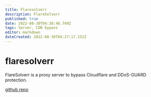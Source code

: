 ```yaml
---
title: Flaresolverr
description: FlareSolverr
published: true
date: 2022-08-30T04:38:46.749Z
tags: Server, CDN bypass
editor: markdown
dateCreated: 2022-08-30T04:27:17.152Z
---
```

# flaresolverr
FlareSolverr is a proxy server to bypass Cloudflare and DDoS-GUARD protection.

[github repo](https://github.com/FlareSolverr/FlareSolverr)

